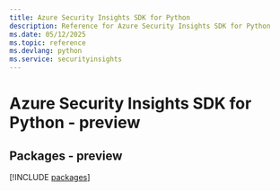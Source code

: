 ```yaml
---
title: Azure Security Insights SDK for Python
description: Reference for Azure Security Insights SDK for Python
ms.date: 05/12/2025
ms.topic: reference
ms.devlang: python
ms.service: securityinsights
---
```

# Azure Security Insights SDK for Python - preview
## Packages - preview
[!INCLUDE [packages](security-insights-index.md)]